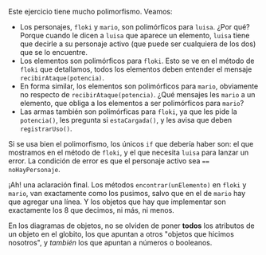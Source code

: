Este ejercicio tiene mucho polimorfismo. Veamos:
- Los personajes, `floki` y `mario`, son polimórficos para `luisa`. 
  ¿Por qué? Porque cuando le dicen a `luisa` que aparece un elemento, `luisa` tiene que decirle a su personaje activo (que puede ser cualquiera de los dos) que se lo encuentre.
- Los elementos son polimórficos para `floki`. Esto se ve en el método de `floki` que detallamos, todos los elementos deben entender el mensaje `recibirAtaque(potencia)`. 
- En forma similar, los elementos son polimórficos para `mario`, obviamente no respecto de `recibirAtaque(potencia)`.
¿Qué mensajes les `mario` a un elemento, que obliga a los elementos a ser polimórficos para `mario`?
- Las armas también son polimórficas para `floki`, ya que les pide la `potencia()`, les pregunta si `estaCargada()`, y les avisa que deben `registrarUso()`.

Si se usa bien el polimorfismo, los únicos `if` que debería haber son: el que mostramos en el método de `floki`, y el que necesita `luisa` para lanzar un error. La condición de error es que el personaje activo sea `== noHayPersonaje`.

¡Ah! una aclaración final. Los métodos `encontrar(unElemento)` en `floki` y `mario`, van exactamente como los pusimos, salvo que en el de `mario` hay que agregar una línea. Y los objetos que hay que implementar son exactamente los 8 que decimos, ni más, ni menos. 

En los diagramas de objetos, no se olviden de poner **todos** los atributos de un objeto en el globito, los que apuntan a otros "objetos que hicimos nosotros", y _también_ los que apuntan a números o booleanos.
